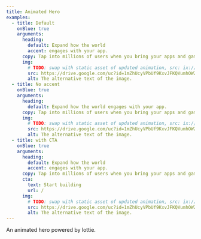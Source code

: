 ```yaml
---
title: Animated Hero
examples:
  - title: Default
    onBlue: true
    arguments:
      heading:
        default: Expand how the world
        accent: engages with your app.
      copy: Tap into millions of users when you bring your apps and games to Chrome OS.
      img:
        # TODO: swap with static asset of updated animation, src: ix://home/2022/static-hero.svg
        src: https://drive.google.com/uc?id=1mZhUcyVPbUf9KxvJFKQVumhOWZo7cUsd
        alt: The alternative text of the image.
  - title: No accent
    onBlue: true
    arguments:
      heading:
        default: Expand how the world engages with your app.
      copy: Tap into millions of users when you bring your apps and games to Chrome OS.
      img:
        # TODO: swap with static asset of updated animation, src: ix://home/2022/static-hero.svg
        src: https://drive.google.com/uc?id=1mZhUcyVPbUf9KxvJFKQVumhOWZo7cUsd
        alt: The alternative text of the image.
  - title: with CTA
    onBlue: true
    arguments:
      heading:
        default: Expand how the world
        accent: engages with your app.
      copy: Tap into millions of users when you bring your apps and games to Chrome OS.
      cta:
        text: Start building
        url: /
      img:
        # TODO: swap with static asset of updated animation, src: ix://home/2022/static-hero.svg
        src: https://drive.google.com/uc?id=1mZhUcyVPbUf9KxvJFKQVumhOWZo7cUsd
        alt: The alternative text of the image.
---
```


An animated hero powered by lottie.
